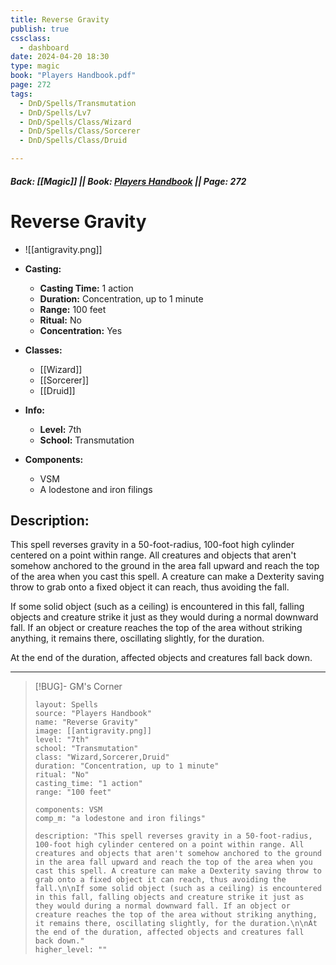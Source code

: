 ```yaml
---
title: Reverse Gravity
publish: true
cssclass:
  - dashboard
date: 2024-04-20 18:30
type: magic
book: "Players Handbook.pdf"
page: 272
tags:
  - DnD/Spells/Transmutation
  - DnD/Spells/Lv7
  - DnD/Spells/Class/Wizard
  - DnD/Spells/Class/Sorcerer
  - DnD/Spells/Class/Druid

---
```


##### Back: [[Magic]] || Book: [Players Handbook](https://drive.google.com/drive/folders/1O5bhpYizcIT5xxAoLOuzCRht_PVS7VSG?usp=sharing) || Page: 272

# Reverse Gravity
- ![[antigravity.png]]
- **Casting:**
    - **Casting Time:** 1 action
    - **Duration:** Concentration, up to 1 minute
    - **Range:** 100 feet
    - **Ritual:** No
    - **Concentration:** Yes
- **Classes:**
    - [[Wizard]]
    - [[Sorcerer]]
    - [[Druid]]

- **Info:**
    - **Level:** 7th
    - **School:** Transmutation
- **Components:**
    - VSM
    - A lodestone and iron filings

## Description:
This spell reverses gravity in a 50-foot-radius, 100-foot high cylinder centered on a point within range. All creatures and objects that aren't somehow anchored to the ground in the area fall upward and reach the top of the area when you cast this spell. A creature can make a Dexterity saving throw to grab onto a fixed object it can reach, thus avoiding the fall.

If some solid object (such as a ceiling) is encountered in this fall, falling objects and creature strike it just as they would during a normal downward fall. If an object or creature reaches the top of the area without striking anything, it remains there, oscillating slightly, for the duration.

At the end of the duration, affected objects and creatures fall back down.



---

> [!BUG]- GM's Corner
>
> ```statblock
> layout: Spells
> source: "Players Handbook"
> name: "Reverse Gravity"
> image: [[antigravity.png]]
> level: "7th"
> school: "Transmutation"
> class: "Wizard,Sorcerer,Druid"
> duration: "Concentration, up to 1 minute"
> ritual: "No"
> casting_time: "1 action"
> range: "100 feet"
>
> components: VSM
> comp_m: "a lodestone and iron filings"
>
> description: "This spell reverses gravity in a 50-foot-radius, 100-foot high cylinder centered on a point within range. All creatures and objects that aren't somehow anchored to the ground in the area fall upward and reach the top of the area when you cast this spell. A creature can make a Dexterity saving throw to grab onto a fixed object it can reach, thus avoiding the fall.\n\nIf some solid object (such as a ceiling) is encountered in this fall, falling objects and creature strike it just as they would during a normal downward fall. If an object or creature reaches the top of the area without striking anything, it remains there, oscillating slightly, for the duration.\n\nAt the end of the duration, affected objects and creatures fall back down."
> higher_level: ""
> ```
